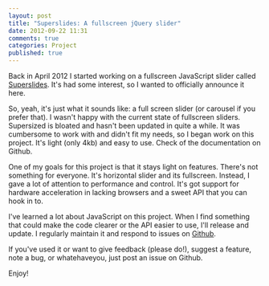 ```yaml
---
layout: post
title: "Superslides: A fullscreen jQuery slider"
date: 2012-09-22 11:31
comments: true
categories: Project
published: true
---
```


Back in April 2012 I started working on a fullscreen JavaScript slider called [Superslides](http://nicinabox.github.com/superslides/). It's had some interest, so I wanted to officially announce it here.

<!-- more -->

So, yeah, it's just what it sounds like: a full screen slider (or carousel if you prefer that). I wasn't happy with the current state of fullscreen sliders. Supersized is bloated and hasn't been updated in quite a while. It was cumbersome to work with and didn't fit my needs, so I began work on this project. It's light (only 4kb) and easy to use. Check of the documentation on Github.

One of my goals for this project is that it stays light on features. There's not something for everyone. It's horizontal slider and its fullscreen. Instead, I gave a lot of attention to performance and control. It's got support for hardware acceleration in lacking browsers and a sweet API that you can hook in to.

I've learned a lot about JavaScript on this project. When I find something that could make the code clearer or the API easier to use, I'll release and update. I regularly maintain it and respond to issues on [Github](https://github.com/nicinabox/superslides).

If you've used it or want to give feedback (please do!), suggest a feature, note a bug, or whatehaveyou, just post an issue on Github.

Enjoy!